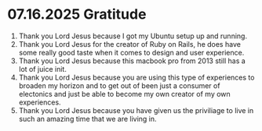 # 07.16.2025 Gratitude

1. Thank you Lord Jesus because I got my Ubuntu setup up and running.
2. Thank you Lord Jesus for the creator of Ruby on Rails, he does have some really good taste when it comes to design and user experience.
3. Thank you Lord Jesus because this macbook pro from 2013 still has a lot of juice init.
4. Thank you Lord Jesus because you are using this type of experiences to broaden my horizon and to get out of been just a consumer of electonics and just be able to become my own creator of my own experiences.
5. Thank you Lord Jesus because you have given us the priviliage to live in such an amazing time that we are living in.
